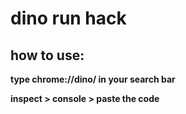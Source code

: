 # dino run hack

## how to use:
**type chrome://dino/ in your search bar**

**inspect > console > paste the code**
